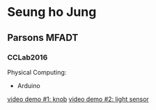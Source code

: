 # Seung ho Jung
## Parsons MFADT
### CCLab2016

Physical Computing:

* Arduino


[video demo #1: knob](https://youtu.be/aB8Mhqm-s0c)
[video demo #2: light sensor](https://youtu.be/iLC0Kz4CG4Y)
